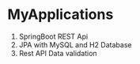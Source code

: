 # MyApplications 

1. SpringBoot REST Api
2. JPA with MySQL and H2 Database
3. Rest API Data validation
